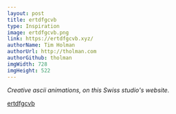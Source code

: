 ```yaml
---
layout: post
title: ertdfgcvb
type: Inspiration
image: ertdfgcvb.png
link: https://ertdfgcvb.xyz/
authorName: Tim Holman
authorUrl: http://tholman.com
authorGithub: tholman
imgWidth: 728
imgHeight: 522
---
```


_Creative ascii animations, on this Swiss studio's website._

[ertdfgcvb](https://ertdfgcvb.xyz/)
